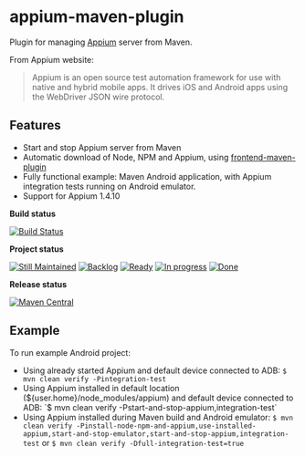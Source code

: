 appium-maven-plugin
===================

Plugin for managing [Appium](http://appium.io/) server from Maven.

From Appium website:
> Appium is an open source test automation framework for use with native and hybrid mobile apps. It drives iOS and Android apps using the WebDriver JSON wire protocol.

Features
-------------
 - Start and stop Appium server from Maven
 - Automatic download of Node, NPM and Appium, using [frontend-maven-plugin](https://github.com/eirslett/frontend-maven-plugin)
 - Fully functional example: Maven Android application, with Appium integration tests running on Android emulator.
 - Support for Appium 1.4.10

**Build status**

[![Build Status](https://travis-ci.org/psorobka/appium-maven-plugin.svg?branch=master)](https://travis-ci.org/psorobka/appium-maven-plugin)

**Project status**

[![Still Maintained](http://stillmaintained.com/psorobka/appium-maven-plugin.png)](http://stillmaintained.com/psorobka/appium-maven-plugi)
[![Backlog](https://badge.waffle.io/psorobka/appium-maven-plugin.svg?label=backlog&title=Backlog)](http://waffle.io/psorobka/appium-maven-plugin)
[![Ready](https://badge.waffle.io/psorobka/appium-maven-plugin.svg?label=ready&title=Ready)](http://waffle.io/psorobka/appium-maven-plugin)
[![In progress](https://badge.waffle.io/psorobka/appium-maven-plugin.svg?label=in_progress&title=In%20Progress)](http://waffle.io/psorobka/appium-maven-plugin)
[![Done](https://badge.waffle.io/psorobka/appium-maven-plugin.svg?label=done&title=Done)](http://waffle.io/psorobka/appium-maven-plugin)

**Release status**

[![Maven Central](https://maven-badges.herokuapp.com/maven-central/com.github.psorobka/appium-maven-plugin/badge.svg)](https://maven-badges.herokuapp.com/maven-central/com.github.psorobka/appium-maven-plugin)

Example
-------------------
To run example Android project:
 - Using already started Appium and default device connected to ADB: `$ mvn clean verify -Pintegration-test`
 - Using Appium installed in default location (${user.home}/node_modules/appium) and default device connected to ADB: `$ mvn clean verify -Pstart-and-stop-appium,integration-test`
 - Using Appium installed during Maven build and Android emulator: `$ mvn clean verify -Pinstall-node-npm-and-appium,use-installed-appium,start-and-stop-emulator,start-and-stop-appium,integration-test` or `$ mvn clean verify -Dfull-integration-test=true`
